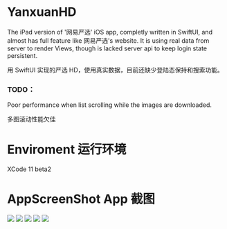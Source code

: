 # YanxuanHD
The iPad version of '网易严选' iOS app, completly written in SwiftUI, and almost has full feature like 网易严选's website.
It is using real data from server to render Views, though is lacked server api to keep login state persistent.

用 SwiftUI 实现的严选 HD，使用真实数据，目前还缺少登陆态保持和搜索功能。

### TODO：
Poor performance when list scrolling while the images are downloaded.

多图滚动性能欠佳

# Enviroment 运行环境 
XCode 11 beta2


# AppScreenShot App 截图

![](https://myfitment-1251734056.cos.ap-shanghai.myqcloud.com/ib/1.png)
![](https://myfitment-1251734056.cos.ap-shanghai.myqcloud.com/ib/2.png)
![](https://myfitment-1251734056.cos.ap-shanghai.myqcloud.com/ib/3.png)
![](https://myfitment-1251734056.cos.ap-shanghai.myqcloud.com/ib/4.png)
![](https://myfitment-1251734056.cos.ap-shanghai.myqcloud.com/ib/5.png)




